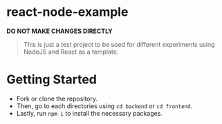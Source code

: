 # react-node-example

**DO NOT MAKE CHANGES DIRECTLY**
> This is just a test project to be used for different experiments using NodeJS and React as a template.

# Getting Started
- Fork or clone the repository.
- Then, go to each directories using `cd backend` or `cd frontend`.
- Lastly, run `npm i` to install the necessary packages.
